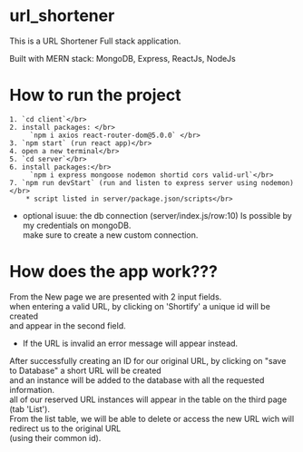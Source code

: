 # url_shortener

This is a URL Shortener Full stack application.</br>

Built with MERN stack: MongoDB, Express, ReactJs, NodeJs

# How to run the project
    1. `cd client`</br>
    2. install packages: </br>
         `npm i axios react-router-dom@5.0.0` </br>
    3. `npm start` (run react app)</br>
    4. open a new terminal</br>
    5. `cd server`</br>
    6. install packages:</br>
         `npm i express mongoose nodemon shortid cors valid-url`</br>
    7. `npm run devStart` (run and listen to express server using nodemon)</br>
        * script listed in server/package.json/scripts</br>

* optional isuue: the db connection (server/index.js/row:10) Is possible by my credentials on mongoDB.</br> make sure to create a new custom connection.</br> 

# How does the app work???
From the New page we are presented with 2 input fields.</br>
when entering a valid URL, by clicking on 'Shortify' a unique id will be created</br>
and appear in the second field. </br>
* If the URL is invalid an error message will appear instead.</br>

After successfully creating an ID for our original URL, by clicking on "save to Database" a short URL will be created</br>
and an instance will be added to the database with all the requested information.</br>
all of our reserved URL instances will appear in the table on the third page (tab 'List').</br>
From the list table, we will be able to delete or access the new URL wich will redirect us to the original URL</br>
(using their common id).</br>
